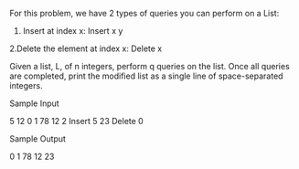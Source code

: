 
For this problem, we have 2 types of queries you can perform on a List:

1. Insert  at index x:
Insert
x y

2.Delete the element at index x:
Delete
x

Given a list, L, of n integers, perform q queries on the list. Once all queries are completed, print the 
modified list as a single line of space-separated integers.

Sample Input

5
12 0 1 78 12
2
Insert
5 23
Delete
0

Sample Output

0 1 78 12 23
